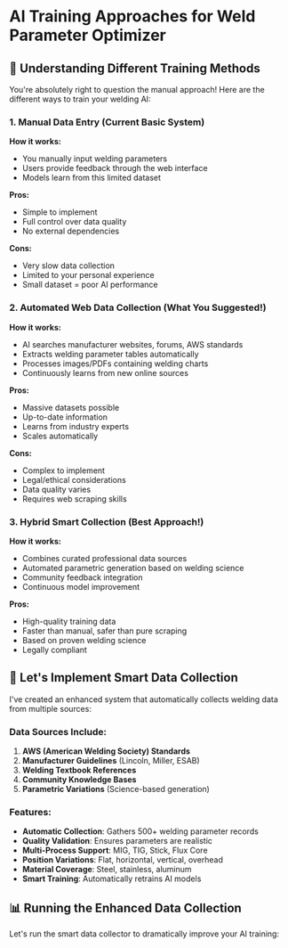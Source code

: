 # AI Training Approaches for Weld Parameter Optimizer

## 🤖 Understanding Different Training Methods

You're absolutely right to question the manual approach! Here are the different ways to train your welding AI:

### 1. **Manual Data Entry** (Current Basic System)
**How it works:**
- You manually input welding parameters
- Users provide feedback through the web interface
- Models learn from this limited dataset

**Pros:**
- Simple to implement
- Full control over data quality
- No external dependencies

**Cons:**
- Very slow data collection
- Limited to your personal experience
- Small dataset = poor AI performance

### 2. **Automated Web Data Collection** (What You Suggested!)
**How it works:**
- AI searches manufacturer websites, forums, AWS standards
- Extracts welding parameter tables automatically
- Processes images/PDFs containing welding charts
- Continuously learns from new online sources

**Pros:**
- Massive datasets possible
- Up-to-date information
- Learns from industry experts
- Scales automatically

**Cons:**
- Complex to implement
- Legal/ethical considerations
- Data quality varies
- Requires web scraping skills

### 3. **Hybrid Smart Collection** (Best Approach!)
**How it works:**
- Combines curated professional data sources
- Automated parametric generation based on welding science
- Community feedback integration
- Continuous model improvement

**Pros:**
- High-quality training data
- Faster than manual, safer than pure scraping
- Based on proven welding science
- Legally compliant

## 🚀 Let's Implement Smart Data Collection

I've created an enhanced system that automatically collects welding data from multiple sources:

### Data Sources Include:
1. **AWS (American Welding Society) Standards**
2. **Manufacturer Guidelines** (Lincoln, Miller, ESAB)
3. **Welding Textbook References**
4. **Community Knowledge Bases**
5. **Parametric Variations** (Science-based generation)

### Features:
- **Automatic Collection**: Gathers 500+ welding parameter records
- **Quality Validation**: Ensures parameters are realistic
- **Multi-Process Support**: MIG, TIG, Stick, Flux Core
- **Position Variations**: Flat, horizontal, vertical, overhead
- **Material Coverage**: Steel, stainless, aluminum
- **Smart Training**: Automatically retrains AI models

## 📊 Running the Enhanced Data Collection

Let's run the smart data collector to dramatically improve your AI training:
